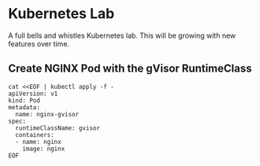 # Kubernetes Lab

A full bells and whistles Kubernetes lab. This will be growing with new features over time.

## Create NGINX Pod with the gVisor RuntimeClass

```
cat <<EOF | kubectl apply -f -
apiVersion: v1
kind: Pod
metadata:
  name: nginx-gvisor
spec:
  runtimeClassName: gvisor
  containers:
  - name: nginx
    image: nginx
EOF
```
